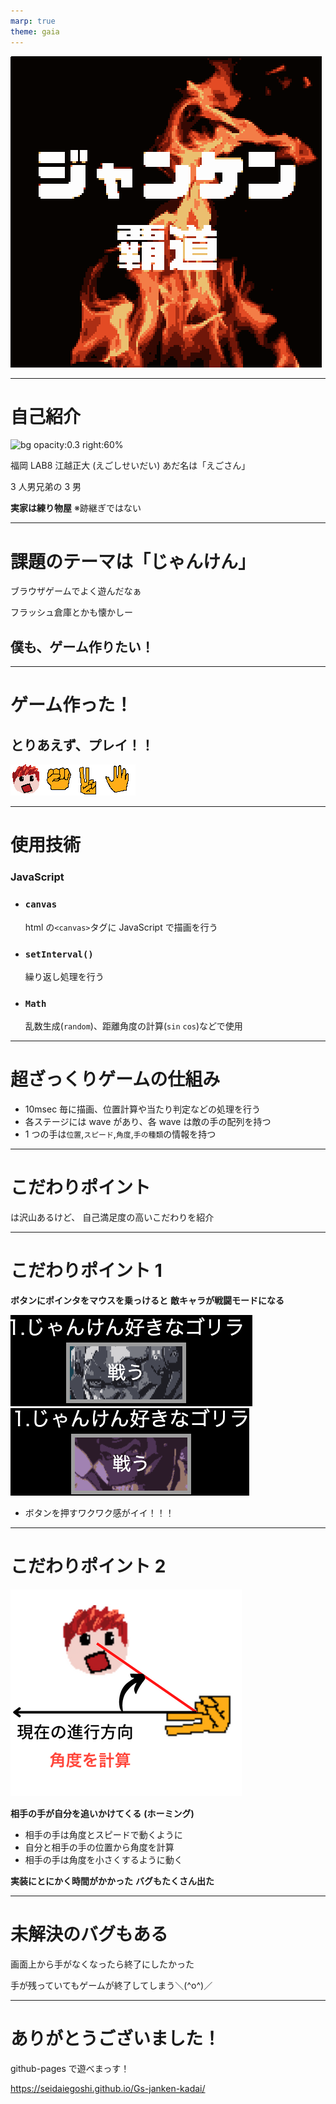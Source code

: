 ```yaml
---
marp: true
theme: gaia
---
```


<!-- _backgroundColor: black
_color: white
-->

![bg contain ](img/title.png)

---

# 自己紹介

![bg opacity:0.3 right:60%](img/2022-11-13-10-55-45.png)

福岡 LAB8
江越正大
(えごしせいだい)
あだ名は「えごさん」

3 人男兄弟の 3 男

**実家は練り物屋**
※跡継ぎではない

---

# 課題のテーマは「じゃんけん」

ブラウザゲームでよく遊んだなぁ

フラッシュ倉庫とかも懐かしー

## 僕も、ゲーム作りたい！

---

# ゲーム作った！

## とりあえず、プレイ！！

![width:100](img/me.png)![width:100](img/gu.png)![width:100](img/cho.png)![width:100](img/par.png)

---

# 使用技術

### JavaScript

- ### `canvas`

  html の`<canvas>`タグに JavaScript で描画を行う

- ### `setInterval()`

  繰り返し処理を行う

- ### `Math`
  乱数生成(`random`)、距離角度の計算(`sin` `cos`)などで使用

---

# 超ざっくりゲームの仕組み

- 10msec 毎に描画、位置計算や当たり判定などの処理を行う
- 各ステージには wave があり、各 wave は敵の手の配列を持つ
- 1 つの手は`位置`,`スピード`,`角度`,`手の種類`の情報を持つ

---

# こだわりポイント

は沢山あるけど、
自己満足度の高いこだわりを紹介

---

# こだわりポイント 1

**ボタンにポインタをマウスを乗っけると**
**敵キャラが戦闘モードになる**

![bg right:30%  100% vertical](img/2022-11-12-19-37-18.png)
![bg right 100%](img/2022-11-12-19-38-18.png)

- ボタンを押すワクワク感がイイ！！！

---

# こだわりポイント 2

![bg right:32% 100%](img/2022-11-12-23-08-07.png)

**相手の手が自分を追いかけてくる**
**(ホーミング)**

- 相手の手は角度とスピードで動くように
- 自分と相手の手の位置から角度を計算
- 相手の手は角度を小さくするように動く

**実装にとにかく時間がかかった**
**バグもたくさん出た**

---

# 未解決のバグもある

画面上から手がなくなったら終了にしたかった

手が残っていてもゲームが終了してしまう＼(^o^)／

---

# ありがとうございました！

github-pages で遊べまっす！

https://seidaiegoshi.github.io/Gs-janken-kadai/
